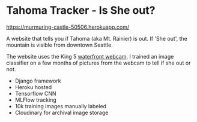 # Tahoma Tracker - Is She out?

https://murmuring-castle-50506.herokuapp.com/


A website that tells you if Tahoma (aka Mt. Rainier) is out. If 'She out', the mountain is visible from downtown Seattle. 

The website uses the King 5 [waterfront webcam](https://www.king5.com/webcams). I trained an image classifier on a few months of pictures from the webcam to tell if she out or not.

* Django framework
* Heroku hosted
* Tensorflow CNN
* MLFlow tracking
* 10k training images manually labeled
* Cloudinary for archival image storage

